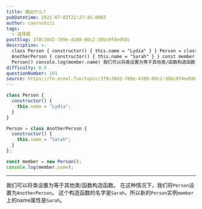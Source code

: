 ```yaml
---
title: 输出什么?
pubDatetime: 2021-07-03T22:27:45.000Z
author: caorushizi
tags:
  - 选择题
postSlug: 3f8c30d2-789e-4108-80c2-30bc0f4ed50c
description: >-
  class Person { constructor() { this.name = "Lydia" } } Person = class
  AnotherPerson { constructor() { this.name = "Sarah" } } const member = new
  Person() console.log(member.name) 我们可以将类设置为等于其他类/函数构造函数
difficulty: 0.5
questionNumber: 101
source: https://fe.ecool.fun/topic/3f8c30d2-789e-4108-80c2-30bc0f4ed50c
---
```


```javascript
class Person {
  constructor() {
    this.name = "Lydia";
  }
}

Person = class AnotherPerson {
  constructor() {
    this.name = "Sarah";
  }
};

const member = new Person();
console.log(member.name);
```

---

我们可以将类设置为等于其他类/函数构造函数。 在这种情况下，我们将`Person`设置为`AnotherPerson`。 这个构造函数的名字是`Sarah`，所以新的`Person`实例`member`上的name属性是`Sarah`。
